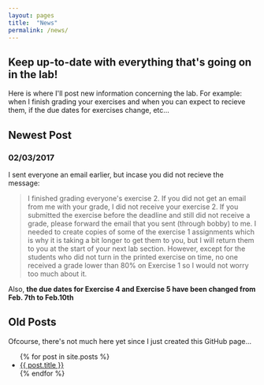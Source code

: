 ```yaml
---
layout: pages
title:  "News"
permalink: /news/
---
```


## Keep up-to-date with everything that's going on in the lab!

Here is where I'll post new information concerning the lab. For example: when I finish grading your exercises and when you can expect to recieve them, if the due dates for exercises change, etc...

## Newest Post

### 02/03/2017

I sent everyone an email earlier, but incase you did not recieve the message:

>I finished grading everyone's exercise 2.
>If you did not get an email from me with your grade, I did not receive your exercise 2. If you submitted the exercise before the deadline and still did not receive a grade, please forward the email that you sent (through bobby) to me.
>I needed to create copies of some of the exercise 1 assignments which is why it is taking a bit longer to get them to you, but I will return them to you at the start of your next lab section.
>However, except for the students who did not turn in the printed exercise on time, no one received a grade lower than 80% on Exercise 1 so I would not worry too much about it.

Also, **the due dates for Exercise 4 and Exercise 5 have been changed from Feb. 7th to Feb.10th**

## Old Posts

Ofcourse, there's not much here yet since I just created this GitHub page...

<ul>
  {% for post in site.posts %}
    <li>
      <a href="/cs135/{{ post.url }}">{{ post.title }}</a>
    </li>
  {% endfor %}
</ul>

